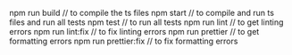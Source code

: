 npm run build // to compile the ts files
npm start // to compile and run ts files and run all tests
npm test // to run all tests
npm run lint // to get linting errors
npm run lint:fix // to fix linting errors
npm run prettier // to get formatting errors
npm run prettier:fix // to fix formatting errors